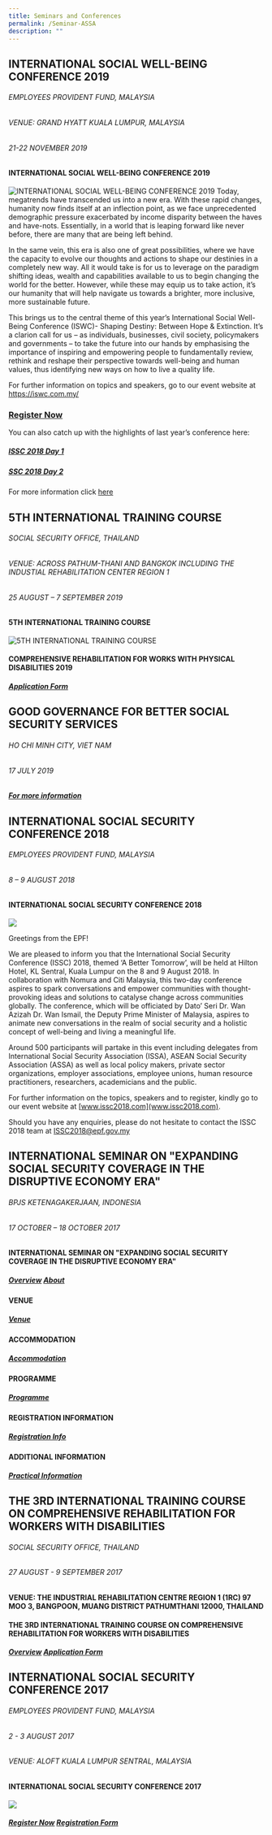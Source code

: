 ```yaml
---
title: Seminars and Conferences
permalink: /Seminar-ASSA
description: ""
---
```

## INTERNATIONAL SOCIAL WELL-BEING CONFERENCE 2019
###### EMPLOYEES PROVIDENT FUND, MALAYSIA
###### VENUE: GRAND HYATT KUALA LUMPUR, MALAYSIA
###### 21-22 NOVEMBER 2019

#### INTERNATIONAL SOCIAL WELL-BEING CONFERENCE 2019

![INTERNATIONAL SOCIAL WELL-BEING CONFERENCE 2019](/images/Seminar%20and%20Conferences/ITC_2019_new_Banner.jpg)
Today, megatrends have transcended us into a new era. With these rapid changes, humanity now finds itself at an inflection point, as we face unprecedented demographic pressure exacerbated by income disparity between the haves and have-nots. Essentially, in a world that is leaping forward like never before, there are many that are being left behind.

In the same vein, this era is also one of great possibilities, where we have the capacity to evolve our thoughts and actions to shape our destinies in a completely new way. All it would take is for us to leverage on the paradigm shifting ideas, wealth and capabilities available to us to begin changing the world for the better. However, while these may equip us to take action, it’s our humanity that will help navigate us towards a brighter, more inclusive, more sustainable future.

This brings us to the central theme of this year’s International Social Well-Being Conference (ISWC)- Shaping Destiny: Between Hope & Extinction. It’s a clarion call for us – as individuals, businesses, civil society, policymakers and governments – to take the future into our hands by emphasising the importance of inspiring and empowering people to fundamentally review, rethink and reshape their perspective towards well-being and human values, thus identifying new ways on how to live a quality life.

For further information on topics and speakers, go to our event website at https://iswc.com.my/

### [Register Now](https://reg.iswc.com.my/2019/)

You can also catch up with the highlights of last year’s conference here:
##### [ISSC 2018 Day 1](https://urldefense.proofpoint.com/v2/url?u=https-3A__www.youtube.com_watch-3Fv-3D6cO-5FkPP87-5FY&d=DwMGaQ&c=Ftw_YSVcGmqQBvrGwAZugGylNRkk-uER0-5bY94tjsc&r=EdVwsXYJSc_ovJvtsCjLj3deNx1K6JxxjF8QrwsZbE4&m=uoaZgzn19SCf30Cxf91h93yFCY-0q4iexnNLS5cc8ZE&s=npNcbCPQ8HyQjCxwiz2BVJF7n38jzxUsvT3wvx88Ffc&e=)
##### [SSC 2018 Day 2](https://urldefense.proofpoint.com/v2/url?u=https-3A__www.youtube.com_watch-3Fv-3DITmyfeR7IcA&d=DwMGaQ&c=Ftw_YSVcGmqQBvrGwAZugGylNRkk-uER0-5bY94tjsc&r=EdVwsXYJSc_ovJvtsCjLj3deNx1K6JxxjF8QrwsZbE4&m=uoaZgzn19SCf30Cxf91h93yFCY-0q4iexnNLS5cc8ZE&s=x0_x7wRhGc9i6_nZ93v-ZVg2-ueiPQNxT9y2tO8ENcY&e=)
For more information click [here](/files/Seminar%20and%20Conferences/International_Social_Well-Being_Conference.pdf)



## 5TH INTERNATIONAL TRAINING COURSE
###### SOCIAL SECURITY OFFICE, THAILAND
###### VENUE: ACROSS PATHUM-THANI AND BANGKOK INCLUDING THE INDUSTIAL REHABILITATION CENTER REGION 1
###### 25 AUGUST – 7 SEPTEMBER 2019
#### 5TH INTERNATIONAL TRAINING COURSE
![5TH INTERNATIONAL TRAINING COURSE](/images/Seminar%20and%20Conferences/ITC_2019_Banner.jpg)
#### COMPREHENSIVE REHABILITATION FOR WORKS WITH PHYSICAL DISABILITIES 2019
##### [Application Form](/files/Seminar%20and%20Conferences/ITC2019Application_Form.pdf)




## GOOD GOVERNANCE FOR BETTER SOCIAL SECURITY SERVICES
###### HO CHI MINH CITY, VIET NAM

###### 17 JULY 2019

##### [For more information](/files/Seminar%20and%20Conferences/Workshop%20talks%20good%20governance.pdf)





## INTERNATIONAL SOCIAL SECURITY CONFERENCE 2018
###### EMPLOYEES PROVIDENT FUND, MALAYSIA
###### 8 – 9 AUGUST 2018

#### INTERNATIONAL SOCIAL SECURITY CONFERENCE 2018
![](/images/Seminar%20and%20Conferences/ISSC_2018_Banner.jpg)

Greetings from the EPF!

We are pleased to inform you that the International Social Security Conference (ISSC) 2018, themed ‘A Better Tomorrow’, will be held at Hilton Hotel, KL Sentral, Kuala Lumpur on the 8 and 9 August 2018. In collaboration with Nomura and Citi Malaysia, this two-day conference aspires to spark conversations and empower communities with thought-provoking ideas and solutions to catalyse change across communities globally. The conference, which will be officiated by Dato’ Seri Dr. Wan Azizah Dr. Wan Ismail, the Deputy Prime Minister of Malaysia, aspires to animate new conversations in the realm of social security and a holistic concept of well-being and living a meaningful life.

Around 500 participants will partake in this event including delegates from International Social Security Association (ISSA), ASEAN Social Security Association (ASSA) as well as local policy makers, private sector organizations, employer associations, employee unions, human resource practitioners, researchers, academicians and the public.

For further information on the topics, speakers and to register, kindly go to our event website at [www.issc2018.com](www.issc2018.com).

Should you have any enquiries, please do not hesitate to contact the ISSC 2018 team at [ISSC2018@epf.gov.my](mailto:ISSC2018@epf.gov.my)



## INTERNATIONAL SEMINAR ON "EXPANDING SOCIAL SECURITY COVERAGE IN THE DISRUPTIVE ECONOMY ERA"
###### BPJS KETENAGAKERJAAN, INDONESIA
###### 17 OCTOBER – 18 OCTOBER 2017

#### INTERNATIONAL SEMINAR ON "EXPANDING SOCIAL SECURITY COVERAGE IN THE DISRUPTIVE ECONOMY ERA"
##### [Overview](/files/Seminar%20and%20Conferences/Indonesia/Overview.pdf)  [About](/files/Seminar%20and%20Conferences/Indonesia/About.pdf)
#### VENUE
##### [Venue](/files/Seminar%20and%20Conferences/Indonesia/Venue.pdf)
#### ACCOMMODATION
##### [Accommodation](/files/Seminar%20and%20Conferences/Indonesia/Accommodation.pdf)
#### PROGRAMME
##### [Programme](/files/Seminar%20and%20Conferences/Indonesia/Programme.pdf)
#### REGISTRATION INFORMATION
##### [Registration Info](/files/Seminar%20and%20Conferences/Indonesia/Registration-Info.pdf)
#### ADDITIONAL INFORMATION
##### [Practical Information](/files/Seminar%20and%20Conferences/Indonesia/Practical-Information.pdf)



## THE 3RD INTERNATIONAL TRAINING COURSE ON COMPREHENSIVE REHABILITATION FOR WORKERS WITH DISABILITIES
###### SOCIAL SECURITY OFFICE, THAILAND
###### 27 AUGUST - 9 SEPTEMBER 2017

#### VENUE: THE INDUSTRIAL REHABILITATION CENTRE REGION 1 (1RC) 97 MOO 3, BANGPOON, MUANG DISTRICT PATHUMTHANI 12000, THAILAND

#### THE 3RD INTERNATIONAL TRAINING COURSE ON COMPREHENSIVE REHABILITATION FOR WORKERS WITH DISABILITIES
##### [Overview](/files/Seminar%20and%20Conferences/The%203rd%20International%20Training%20Course.pdf) [Application Form](/files/Seminar%20and%20Conferences/Application%20form.pdf)


## INTERNATIONAL SOCIAL SECURITY CONFERENCE 2017
###### EMPLOYEES PROVIDENT FUND, MALAYSIA
###### 2 - 3 AUGUST 2017
###### VENUE: ALOFT KUALA LUMPUR SENTRAL, MALAYSIA

#### INTERNATIONAL SOCIAL SECURITY CONFERENCE 2017
![](/images/Seminar%20and%20Conferences/epf.jpg)
##### [Register Now](/files/Seminar%20and%20Conferences/Register%20Now%20-%20International%20Social%20Security%20Conference.pdf)  [Registration Form](/files/Seminar%20and%20Conferences/EPF%20ISSC%202017-REGISTRATION%20FORM.pdf)